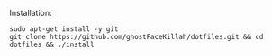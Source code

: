Installation:

```
sudo apt-get install -y git
git clone https://github.com/ghostFaceKillah/dotfiles.git && cd dotfiles && ./install
```
